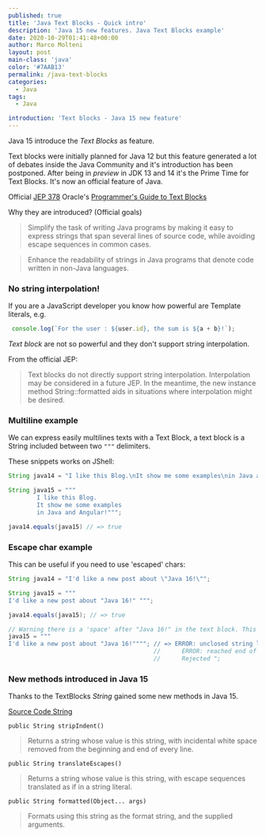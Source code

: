 ```yaml
---
published: true
title: 'Java Text Blocks - Quick intro'
description: 'Java 15 new features. Java Text Blocks example'
date: 2020-10-29T01:41:48+00:00
author: Marco Molteni
layout: post
main-class: 'java'
color: '#7AAB13'
permalink: /java-text-blocks
categories:
  - Java
tags:
  - Java

introduction: 'Text blocks - Java 15 new feature'
---
```


Java 15 introduce the _Text Blocks_ as feature.

Text blocks were initially planned for Java 12 but this feature generated a lot of debates inside the Java Community and it's introduction has been postponed.
After being in _preview_ in JDK 13 and 14 it's the Prime Time for Text Blocks.
It's now an official feature of Java.

Official [JEP 378](https://openjdk.java.net/jeps/378)
Oracle's [Programmer's Guide to Text Blocks](https://docs.oracle.com/en/java/javase/15/text-blocks/index.html)

Why they are introduced? (Official goals)
> Simplify the task of writing Java programs by making it easy to express strings that span several lines of source code, while avoiding escape sequences in common cases.
  
> Enhance the readability of strings in Java programs that denote code written in non-Java languages.

### No string interpolation!
If you are a JavaScript developer you know how powerful are Template literals, e.g.
```javascript
 console.log(`For the user : ${user.id}, the sum is ${a + b}!`);
```

_Text block_ are not so powerful and they don't support string interpolation.

From the official JEP:

> Text blocks do not directly support string interpolation.
> Interpolation may be considered in a future JEP. 
> In the meantime, the new instance method String::formatted aids in situations where interpolation might be desired. 

### Multiline example

We can express easily multilines texts with a Text Block, a text block is a String included between two `"""` delimiters.

These snippets works on JShell:

```java
String java14 = "I like this Blog.\nIt show me some examples\nin Java and Angular!";

String java15 = """
        I like this Blog.
        It show me some examples
        in Java and Angular!""";

java14.equals(java15) // => true
```

### Escape char example

This can be useful if you need to use 'escaped' chars:
```java
String java14 = "I'd like a new post about \"Java 16!\"";

String java15 = """
I'd like a new post about "Java 16!" """;

java14.equals(java15); // => true

// Warning there is a 'space' after "Java 16!" in the text block. This space is part of the closing delimiters.
java15 = """
I'd like a new post about "Java 16!""""; // => ERROR: unclosed string literal
                                         //      ERROR: reached end of file while parsing
                                         //      Rejected ";
```
### New methods introduced in Java 15
Thanks to the TextBlocks _String_ gained some new methods in Java 15.

[Source Code String](https://docs.oracle.com/en/java/javase/15/docs/api/java.base/java/lang/String.html)

`public String stripIndent()`
> Returns a string whose value is this string, with incidental white space removed from the beginning and end of every line.

`public String translateEscapes()`
> Returns a string whose value is this string, with escape sequences translated as if in a string literal.

`public String formatted(Object... args)`
> Formats using this string as the format string, and the supplied arguments.
